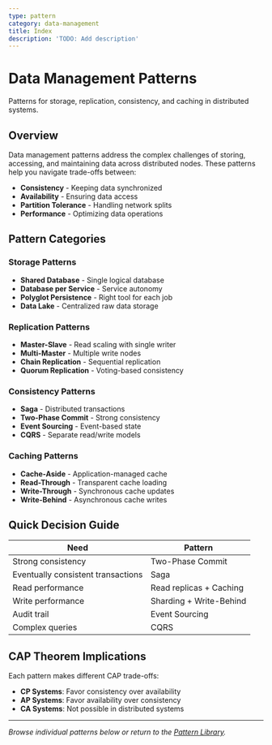 ```yaml
---
type: pattern
category: data-management
title: Index
description: 'TODO: Add description'
---
```


# Data Management Patterns

Patterns for storage, replication, consistency, and caching in distributed systems.

## Overview

Data management patterns address the complex challenges of storing, accessing, and maintaining data across distributed nodes. These patterns help you navigate trade-offs between:

- **Consistency** - Keeping data synchronized
- **Availability** - Ensuring data access
- **Partition Tolerance** - Handling network splits
- **Performance** - Optimizing data operations

## Pattern Categories

### Storage Patterns
- **Shared Database** - Single logical database
- **Database per Service** - Service autonomy
- **Polyglot Persistence** - Right tool for each job
- **Data Lake** - Centralized raw data storage

### Replication Patterns
- **Master-Slave** - Read scaling with single writer
- **Multi-Master** - Multiple write nodes
- **Chain Replication** - Sequential replication
- **Quorum Replication** - Voting-based consistency

### Consistency Patterns
- **Saga** - Distributed transactions
- **Two-Phase Commit** - Strong consistency
- **Event Sourcing** - Event-based state
- **CQRS** - Separate read/write models

### Caching Patterns
- **Cache-Aside** - Application-managed cache
- **Read-Through** - Transparent cache loading
- **Write-Through** - Synchronous cache updates
- **Write-Behind** - Asynchronous cache writes

## Quick Decision Guide

| Need | Pattern |
|------|---------|
| Strong consistency | Two-Phase Commit |
| Eventually consistent transactions | Saga |
| Read performance | Read replicas + Caching |
| Write performance | Sharding + Write-Behind |
| Audit trail | Event Sourcing |
| Complex queries | CQRS |

## CAP Theorem Implications

Each pattern makes different CAP trade-offs:

- **CP Systems**: Favor consistency over availability
- **AP Systems**: Favor availability over consistency
- **CA Systems**: Not possible in distributed systems

---

*Browse individual patterns below or return to the [Pattern Library](../).*